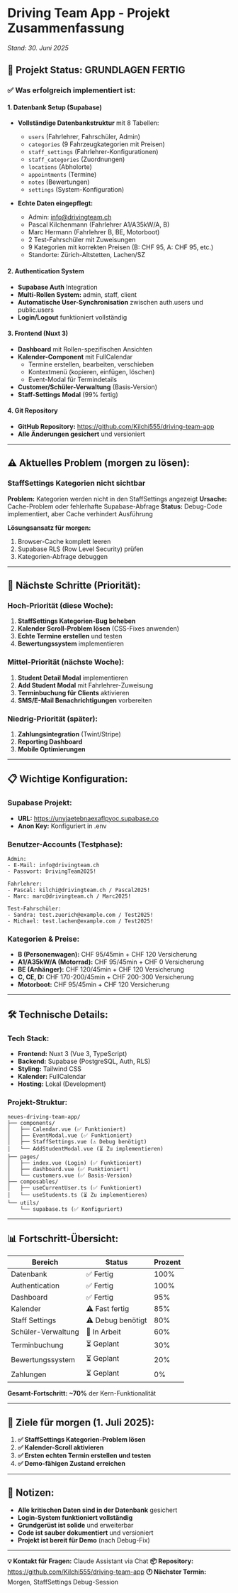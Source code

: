 # Driving Team App - Projekt Zusammenfassung
*Stand: 30. Juni 2025*

## 🎯 **Projekt Status: GRUNDLAGEN FERTIG**

### **✅ Was erfolgreich implementiert ist:**

#### **1. Datenbank Setup (Supabase)**
- **Vollständige Datenbankstruktur** mit 8 Tabellen:
  - `users` (Fahrlehrer, Fahrschüler, Admin)
  - `categories` (9 Fahrzeugkategorien mit Preisen)
  - `staff_settings` (Fahrlehrer-Konfigurationen)
  - `staff_categories` (Zuordnungen)
  - `locations` (Abholorte)
  - `appointments` (Termine)
  - `notes` (Bewertungen)
  - `settings` (System-Konfiguration)

- **Echte Daten eingepflegt:**
  - Admin: info@drivingteam.ch
  - Pascal Kilchenmann (Fahrlehrer A1/A35kW/A, B)
  - Marc Hermann (Fahrlehrer B, BE, Motorboot)
  - 2 Test-Fahrschüler mit Zuweisungen
  - 9 Kategorien mit korrekten Preisen (B: CHF 95, A: CHF 95, etc.)
  - Standorte: Zürich-Altstetten, Lachen/SZ

#### **2. Authentication System**
- **Supabase Auth** Integration
- **Multi-Rollen System:** admin, staff, client
- **Automatische User-Synchronisation** zwischen auth.users und public.users
- **Login/Logout** funktioniert vollständig

#### **3. Frontend (Nuxt 3)**
- **Dashboard** mit Rollen-spezifischen Ansichten
- **Kalender-Component** mit FullCalendar
  - Termine erstellen, bearbeiten, verschieben
  - Kontextmenü (kopieren, einfügen, löschen)
  - Event-Modal für Termindetails
- **Customer/Schüler-Verwaltung** (Basis-Version)
- **Staff-Settings Modal** (99% fertig)

#### **4. Git Repository**
- **GitHub Repository:** https://github.com/Kilchi555/driving-team-app
- **Alle Änderungen gesichert** und versioniert

---

## ⚠️ **Aktuelles Problem (morgen zu lösen):**

### **StaffSettings Kategorien nicht sichtbar**
**Problem:** Kategorien werden nicht in den StaffSettings angezeigt
**Ursache:** Cache-Problem oder fehlerhafte Supabase-Abfrage
**Status:** Debug-Code implementiert, aber Cache verhindert Ausführung

**Lösungsansatz für morgen:**
1. Browser-Cache komplett leeren
2. Supabase RLS (Row Level Security) prüfen
3. Kategorien-Abfrage debuggen

---

## 🚀 **Nächste Schritte (Priorität):**

### **Hoch-Priorität (diese Woche):**
1. **StaffSettings Kategorien-Bug beheben**
2. **Kalender Scroll-Problem lösen** (CSS-Fixes anwenden)
3. **Echte Termine erstellen** und testen
4. **Bewertungssystem** implementieren

### **Mittel-Priorität (nächste Woche):**
1. **Student Detail Modal** implementieren
2. **Add Student Modal** mit Fahrlehrer-Zuweisung
3. **Terminbuchung für Clients** aktivieren
4. **SMS/E-Mail Benachrichtigungen** vorbereiten

### **Niedrig-Priorität (später):**
1. **Zahlungsintegration** (Twint/Stripe)
2. **Reporting Dashboard**
3. **Mobile Optimierungen**

---

## 📋 **Wichtige Konfiguration:**

### **Supabase Projekt:**
- **URL:** https://unyjaetebnaexaflpyoc.supabase.co
- **Anon Key:** Konfiguriert in .env

### **Benutzer-Accounts (Testphase):**
```
Admin:
- E-Mail: info@drivingteam.ch
- Passwort: DrivingTeam2025!

Fahrlehrer:
- Pascal: kilchi@drivingteam.ch / Pascal2025!
- Marc: marc@drivingteam.ch / Marc2025!

Test-Fahrschüler:
- Sandra: test.zuerich@example.com / Test2025!
- Michael: test.lachen@example.com / Test2025!
```

### **Kategorien & Preise:**
- **B (Personenwagen):** CHF 95/45min + CHF 120 Versicherung
- **A1/A35kW/A (Motorrad):** CHF 95/45min + CHF 0 Versicherung
- **BE (Anhänger):** CHF 120/45min + CHF 120 Versicherung
- **C, CE, D:** CHF 170-200/45min + CHF 200-300 Versicherung
- **Motorboot:** CHF 95/45min + CHF 120 Versicherung

---

## 🛠 **Technische Details:**

### **Tech Stack:**
- **Frontend:** Nuxt 3 (Vue 3, TypeScript)
- **Backend:** Supabase (PostgreSQL, Auth, RLS)
- **Styling:** Tailwind CSS
- **Kalender:** FullCalendar
- **Hosting:** Lokal (Development)

### **Projekt-Struktur:**
```
neues-driving-team-app/
├── components/
│   ├── Calendar.vue (✅ Funktioniert)
│   ├── EventModal.vue (✅ Funktioniert)
│   ├── StaffSettings.vue (⚠️ Debug benötigt)
│   └── AddStudentModal.vue (⏳ Zu implementieren)
├── pages/
│   ├── index.vue (Login) (✅ Funktioniert)
│   ├── dashboard.vue (✅ Funktioniert)
│   └── customers.vue (✅ Basis-Version)
├── composables/
│   ├── useCurrentUser.ts (✅ Funktioniert)
│   └── useStudents.ts (⏳ Zu implementieren)
└── utils/
    └── supabase.ts (✅ Konfiguriert)
```

---

## 📊 **Fortschritt-Übersicht:**

| Bereich | Status | Prozent |
|---------|--------|---------|
| Datenbank | ✅ Fertig | 100% |
| Authentication | ✅ Fertig | 100% |
| Dashboard | ✅ Fertig | 95% |
| Kalender | ⚠️ Fast fertig | 85% |
| Staff Settings | ⚠️ Debug benötigt | 80% |
| Schüler-Verwaltung | 🔄 In Arbeit | 60% |
| Terminbuchung | ⏳ Geplant | 30% |
| Bewertungssystem | ⏳ Geplant | 20% |
| Zahlungen | ⏳ Geplant | 0% |

**Gesamt-Fortschritt: ~70%** der Kern-Funktionalität

---

## 🎯 **Ziele für morgen (1. Juli 2025):**

1. **✅ StaffSettings Kategorien-Problem lösen**
2. **✅ Kalender-Scroll aktivieren**
3. **✅ Ersten echten Termin erstellen und testen**
4. **✅ Demo-fähigen Zustand erreichen**

---

## 📝 **Notizen:**

- **Alle kritischen Daten sind in der Datenbank** gesichert
- **Login-System funktioniert vollständig**
- **Grundgerüst ist solide** und erweiterbar
- **Code ist sauber dokumentiert** und versioniert
- **Projekt ist bereit für Demo** (nach Debug-Fix)

---

**💡 Kontakt für Fragen:** Claude Assistant via Chat
**📦 Repository:** https://github.com/Kilchi555/driving-team-app
**🕐 Nächster Termin:** Morgen, StaffSettings Debug-Session